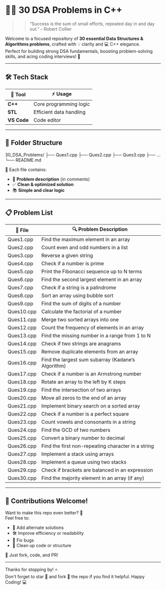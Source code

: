 # 🖤✨ 30 DSA Problems in C++

> > “Success is the sum of small efforts, repeated day in and day out.” – Robert Collier

Welcome to a focused repository of **30 essential Data Structures & Algorithms problems**, crafted with 💡 clarity and 💻 C++ elegance.  
Perfect for building strong DSA fundamentals, boosting problem-solving skills, and acing coding interviews! 🚀

---

## 🛠 Tech Stack

| 🔧 Tool        | ⚡ Usage                |
|----------------|------------------------|
| **C++**        | Core programming logic |
| **STL**        | Efficient data handling|
| **VS Code**    | Code editor            |

---

## 📁 Folder Structure

30_DSA_Problems/
├── Ques1.cpp 
├── Ques2.cpp 
├── Ques3.cpp 
├── ...
└── README.md


📝 Each file contains:
- 📌 **Problem description** (in comments)
- ✅ **Clean & optimized solution**
- 📚 **Simple and clear logic**

---

## 📋 Problem List

| 📄 File       | 🔍 Problem Description                                      |
|--------------|-------------------------------------------------------------|
| Ques1.cpp    | Find the maximum element in an array                        |
| Ques2.cpp    | Count even and odd numbers in a list                        |
| Ques3.cpp    | Reverse a given string                                      |
| Ques4.cpp    | Check if a number is prime                                  |
| Ques5.cpp    | Print the Fibonacci sequence up to N terms                  |
| Ques6.cpp    | Find the second largest element in an array                 |
| Ques7.cpp    | Check if a string is a palindrome                           |
| Ques8.cpp    | Sort an array using bubble sort                             |
| Ques9.cpp    | Find the sum of digits of a number                          |
| Ques10.cpp   | Calculate the factorial of a number                         |
| Ques11.cpp   | Merge two sorted arrays into one                            |
| Ques12.cpp   | Count the frequency of elements in an array                 |
| Ques13.cpp   | Find the missing number in a range from 1 to N              |
| Ques14.cpp   | Check if two strings are anagrams                           |
| Ques15.cpp   | Remove duplicate elements from an array                     |
| Ques16.cpp   | Find the largest sum subarray (Kadane’s Algorithm)          |
| Ques17.cpp   | Check if a number is an Armstrong number                    |
| Ques18.cpp   | Rotate an array to the left by K steps                      |
| Ques19.cpp   | Find the intersection of two arrays                         |
| Ques20.cpp   | Move all zeros to the end of an array                       |
| Ques21.cpp   | Implement binary search on a sorted array                   |
| Ques22.cpp   | Check if a number is a perfect square                       |
| Ques23.cpp   | Count vowels and consonants in a string                     |
| Ques24.cpp   | Find the GCD of two numbers                                 |
| Ques25.cpp   | Convert a binary number to decimal                          |
| Ques26.cpp   | Find the first non-repeating character in a string          |
| Ques27.cpp   | Implement a stack using arrays                              |
| Ques28.cpp   | Implement a queue using two stacks                          |
| Ques29.cpp   | Check if brackets are balanced in an expression             |
| Ques30.cpp   | Find the majority element in an array (if any)              |

---

## 🤝 Contributions Welcome!

Want to make this repo even better? 🎉  
Feel free to:
- 🧠 Add alternate solutions
- 🛠 Improve efficiency or readability
- 🐛 Fix bugs
- 🧼 Clean up code or structure

📌 Just fork, code, and PR!

------------

Thanks for stopping by! ⭐  
Don't forget to star 🌟 and fork 🍴 the repo if you find it helpful. Happy Coding! 💻
